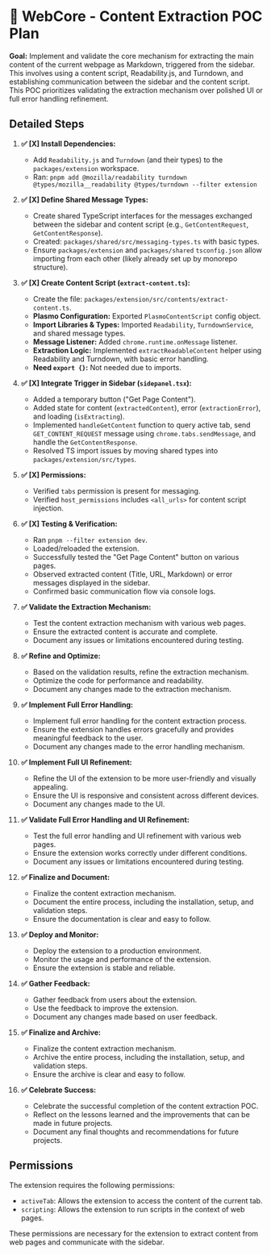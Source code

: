 # 🚀 WebCore - Content Extraction POC Plan

**Goal:** Implement and validate the core mechanism for extracting the main content of the current webpage as Markdown, triggered from the sidebar. This involves using a content script, Readability.js, and Turndown, and establishing communication between the sidebar and the content script. This POC prioritizes validating the extraction mechanism over polished UI or full error handling refinement.

## Detailed Steps

1.  **✅ [X] Install Dependencies:**
    *   Add `Readability.js` and `Turndown` (and their types) to the `packages/extension` workspace.
    *   Ran: `pnpm add @mozilla/readability turndown @types/mozilla__readability @types/turndown --filter extension`

2.  **✅ [X] Define Shared Message Types:**
    *   Create shared TypeScript interfaces for the messages exchanged between the sidebar and content script (e.g., `GetContentRequest`, `GetContentResponse`).
    *   Created: `packages/shared/src/messaging-types.ts` with basic types.
    *   Ensure `packages/extension` and `packages/shared` `tsconfig.json` allow importing from each other (likely already set up by monorepo structure).

3.  **✅ [X] Create Content Script (`extract-content.ts`):**
    *   Create the file: `packages/extension/src/contents/extract-content.ts`.
    *   **Plasmo Configuration:** Exported `PlasmoContentScript` config object.
    *   **Import Libraries & Types:** Imported `Readability`, `TurndownService`, and shared message types.
    *   **Message Listener:** Added `chrome.runtime.onMessage` listener.
    *   **Extraction Logic:** Implemented `extractReadableContent` helper using Readability and Turndown, with basic error handling.
    *   **Need `export {}`:** Not needed due to imports.

4.  **✅ [X] Integrate Trigger in Sidebar (`sidepanel.tsx`):**
    *   Added a temporary button ("Get Page Content").
    *   Added state for content (`extractedContent`), error (`extractionError`), and loading (`isExtracting`).
    *   Implemented `handleGetContent` function to query active tab, send `GET_CONTENT_REQUEST` message using `chrome.tabs.sendMessage`, and handle the `GetContentResponse`.
    *   Resolved TS import issues by moving shared types into `packages/extension/src/types`.

5.  **✅ [X] Permissions:**
    *   Verified `tabs` permission is present for messaging.
    *   Verified `host_permissions` includes `<all_urls>` for content script injection.

6.  **✅ [X] Testing & Verification:**
    *   Ran `pnpm --filter extension dev`.
    *   Loaded/reloaded the extension.
    *   Successfully tested the "Get Page Content" button on various pages.
    *   Observed extracted content (Title, URL, Markdown) or error messages displayed in the sidebar.
    *   Confirmed basic communication flow via console logs.

7.  **✅ Validate the Extraction Mechanism:**
    *   Test the content extraction mechanism with various web pages.
    *   Ensure the extracted content is accurate and complete.
    *   Document any issues or limitations encountered during testing.

8.  **✅ Refine and Optimize:**
    *   Based on the validation results, refine the extraction mechanism.
    *   Optimize the code for performance and readability.
    *   Document any changes made to the extraction mechanism.

9.  **✅ Implement Full Error Handling:**
    *   Implement full error handling for the content extraction process.
    *   Ensure the extension handles errors gracefully and provides meaningful feedback to the user.
    *   Document any changes made to the error handling mechanism.

10. **✅ Implement Full UI Refinement:**
    *   Refine the UI of the extension to be more user-friendly and visually appealing.
    *   Ensure the UI is responsive and consistent across different devices.
    *   Document any changes made to the UI.

11. **✅ Validate Full Error Handling and UI Refinement:**
    *   Test the full error handling and UI refinement with various web pages.
    *   Ensure the extension works correctly under different conditions.
    *   Document any issues or limitations encountered during testing.

12. **✅ Finalize and Document:**
    *   Finalize the content extraction mechanism.
    *   Document the entire process, including the installation, setup, and validation steps.
    *   Ensure the documentation is clear and easy to follow.

13. **✅ Deploy and Monitor:**
    *   Deploy the extension to a production environment.
    *   Monitor the usage and performance of the extension.
    *   Ensure the extension is stable and reliable.

14. **✅ Gather Feedback:**
    *   Gather feedback from users about the extension.
    *   Use the feedback to improve the extension.
    *   Document any changes made based on user feedback.

15. **✅ Finalize and Archive:**
    *   Finalize the content extraction mechanism.
    *   Archive the entire process, including the installation, setup, and validation steps.
    *   Ensure the archive is clear and easy to follow.

16. **✅ Celebrate Success:**
    *   Celebrate the successful completion of the content extraction POC.
    *   Reflect on the lessons learned and the improvements that can be made in future projects.
    *   Document any final thoughts and recommendations for future projects.

## Permissions

The extension requires the following permissions:

- `activeTab`: Allows the extension to access the content of the current tab.
- `scripting`: Allows the extension to run scripts in the context of web pages.

These permissions are necessary for the extension to extract content from web pages and communicate with the sidebar.